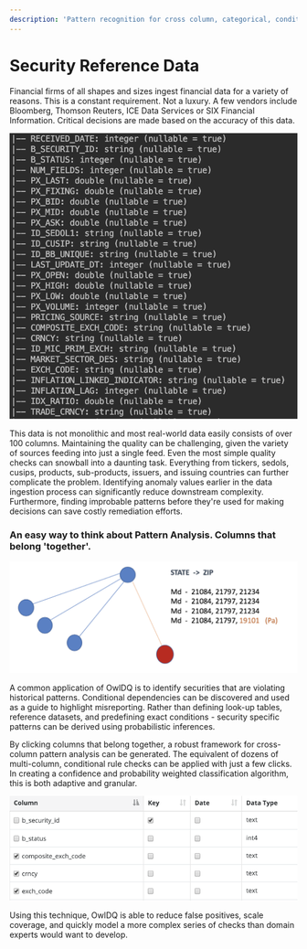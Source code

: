 ```yaml
---
description: 'Pattern recognition for cross column, categorical, conditional relationships'
---
```


# Security Reference Data

Financial firms of all shapes and sizes ingest financial data for a variety of reasons. This is a constant requirement. Not a luxury. A few vendors include Bloomberg, Thomson Reuters, ICE Data Services or SIX Financial Information. Critical decisions are made based on the accuracy of this data.

![](../.gitbook/assets/screen-shot-2019-12-31-at-12.23.52-pm.png)

This data is not monolithic and most real-world data easily consists of over 100 columns. Maintaining the quality can be challenging, given the variety of sources feeding into just a single feed. Even the most simple quality checks can snowball into a daunting task. Everything from tickers, sedols, cusips, products, sub-products, issuers, and issuing countries can further complicate the problem. Identifying anomaly values earlier in the data ingestion process can significantly reduce downstream complexity. Furthermore, finding improbable patterns before they're used for making decisions can save costly remediation efforts.

### An easy way to think about Pattern Analysis. Columns that belong 'together'. 

![Certain zip codes always appear alongside certain states](../.gitbook/assets/screen-shot-2019-12-31-at-12.31.52-pm.png)

A common application of OwlDQ is to identify securities that are violating historical patterns. Conditional dependencies can be discovered and used as a guide to highlight misreporting. Rather than defining look-up tables, reference datasets, and predefining exact conditions - security specific patterns can be derived using probabilistic inferences.

By clicking columns that belong together, a robust framework for cross-column pattern analysis can be generated. The equivalent of dozens of multi-column, conditional rule checks can be applied with just a few clicks. In creating a confidence and probability weighted classification algorithm, this is both adaptive and granular.

![](../.gitbook/assets/screen-shot-2019-12-31-at-12.32.41-pm.png)

Using this technique, OwlDQ is able to reduce false positives, scale coverage, and quickly model a more complex series of checks than domain experts would want to develop.






